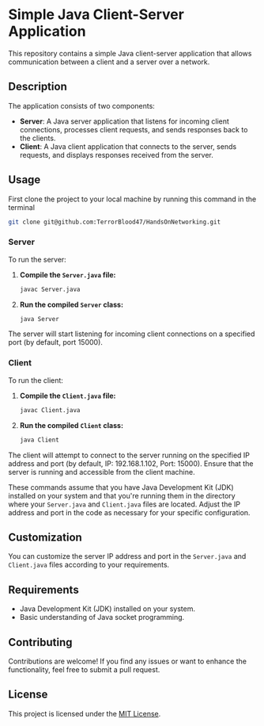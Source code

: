 # Simple Java Client-Server Application

This repository contains a simple Java client-server application that allows communication between a client and a server over a network.

## Description

The application consists of two components:
- **Server**: A Java server application that listens for incoming client connections, processes client requests, and sends responses back to the clients.
- **Client**: A Java client application that connects to the server, sends requests, and displays responses received from the server.


## Usage
First clone the project to your local machine by running this command in the terminal

```bash
git clone git@github.com:TerrorBlood47/HandsOnNetworking.git
```

### Server

To run the server:

1. **Compile the `Server.java` file:**
    ```bash
    javac Server.java
    ```

2. **Run the compiled `Server` class:**
    ```bash
    java Server
    ```

The server will start listening for incoming client connections on a specified port (by default, port 15000).

### Client

To run the client:

1. **Compile the `Client.java` file:**
    ```bash
    javac Client.java
    ```

2. **Run the compiled `Client` class:**
    ```bash
    java Client
    ```

The client will attempt to connect to the server running on the specified IP address and port (by default, IP: 192.168.1.102, Port: 15000). Ensure that the server is running and accessible from the client machine.

These commands assume that you have Java Development Kit (JDK) installed on your system and that you're running them in the directory where your `Server.java` and `Client.java` files are located. Adjust the IP address and port in the code as necessary for your specific configuration.


## Customization

You can customize the server IP address and port in the `Server.java` and `Client.java` files according to your requirements.

## Requirements

- Java Development Kit (JDK) installed on your system.
- Basic understanding of Java socket programming.

## Contributing

Contributions are welcome! If you find any issues or want to enhance the functionality, feel free to submit a pull request.

## License

This project is licensed under the [MIT License](LICENSE).

